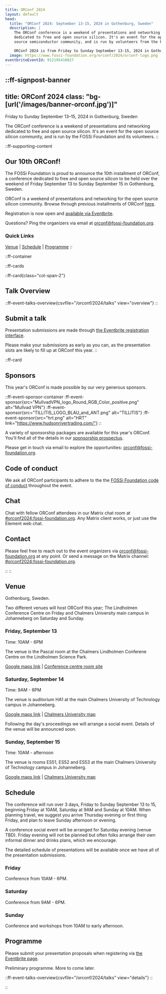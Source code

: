 ```yaml
---
title: ORConf 2024
layout: default
head:
  title: "ORConf 2024: September 13-15, 2024 in Gothenburg, Sweden"
  description: |
    The ORConf conference is a weekend of presentations and networking
    dedicated to free and open source silicon. It's an event for the open
    source semiconductor community, and is run by volunteers from the FOSSi Foundation.

    ORConf 2024 is from Friday to Sunday September 13-15, 2024 in Gothenburg, Sweden.
  image: https://www.fossi-foundation.org/orconf/2024/orconf-logo.png
eventbriteEventId: 912195410027
---
```


::ff-signpost-banner
---
title: ORConf 2024
class: "bg-[url('/images/banner-orconf.jpg')]"
---

Friday to Sunday September 13&ndash;15, 2024 in Gothenburg, Sweden

The ORConf conference is a weekend of presentations and networking dedicated to free and open source silicon. It's an event for the open source silicon community, and is run by the FOSSi Foundation and its volunteers.
::


::ff-supporting-content
## Our 10th ORConf!

The FOSSi Foundation is proud to announce the 10th installment of ORConf, a conference dedicated to free and open source silicon to be held over the weekend of Friday September 13 to Sunday September 15 in Gothenburg, Sweden.

ORConf is a weekend of presentations and networking for the open source silicon community. Browse through previous installments of ORConf [here](https://fossi-foundation.org/events/archive).

Registration is now open and [available via Eventbrite](https://www.eventbrite.com/e/orconf-2024-tickets-912195410027).

Questions? Ping the organizers via email at [orconf@fossi-foundation.org](mailto:orconf@fossi-foundation.org?subject=Question).

### Quick Links

[Venue](#venue) | [Schedule](#schedule) | [Programme](#programme)
::




::ff-container

::ff-cards

  ::ff-card{class="col-span-2"}
  ## Talk Overview

  ::ff-event-talks-overview{csvfile="/orconf/2024/talks" view="overview"}
  ::

  ## Submit a talk

  Presentation submissions are made through [the Eventbrite registration interface](https://www.eventbrite.com/e/orconf-2024-tickets-912195410027).

  Please make your submissions as early as you can, as the presentation slots are likely to fill up at ORConf this year.
  ::

  ::ff-card
  ## Sponsors

  This year's ORConf is made possible by our very generous sponsors.


  ::ff-event-sponsor-container
    :ff-event-sponsor{src="MullvadVPN_logo_Round_RGB_Color_positive.png" alt="Mullvad VPN"}
    :ff-event-sponsor{src="TILLITIS_LOGO_BLAU_and_ANT.png" alt="TILLITIS"}
    :ff-event-sponsor{src="hrt.png" alt="HRT" link="https://www.hudsonrivertrading.com/"}
  ::

  A variety of sponsorship packages are available for this year's ORConf. You'll find all of the details in our [sponsorship prospectus](ORConf-2024-Sponsorship-Prospectus.pdf).

  Please get in touch via email to explore the opportunities: [orconf@fossi-foundation.org](mailto:orconf@fossi-foundation.org?subject=Sponsorship).

  ## Code of conduct

  We ask all ORConf participants to adhere to the the [FOSSi Foundation code of conduct](/code-of-conduct) throughout the event.

  ## Chat

  Chat with fellow ORConf attendees in our Matrix chat room at [#orconf2024:fossi-foundation.org](https://matrix.to/#/#orconf2024:fossi-foundation.org).
  Any Matrix client works, or just use the Element web chat.

  ## Contact

  Please feel free to reach out to the event organizers via [orconf@fossi-foundation.org](mailto:orconf@fossi-foundation.org) at any point. Or send a message on the Matrix channel: [#orconf2024:fossi-foundation.org](https://matrix.to/#/#orconf2024:fossi-foundation.org).

  ::
::



## Venue

Gothenburg, Sweden.

Two different venues will host ORConf this year; The Lindholmen Conference Centre on Friday and Chalmers University main campus in Johanneberg on Saturday and Sunday.

### Friday, September 13

Time: 10AM - 6PM

The venue is the Pascal room at the Chalmers Lindholmen Conferene Centre on the Lindholmen Science Park.

[Google maps link](https://maps.app.goo.gl/pdo2GveTnSBo7VrT9) | [Conference centre room site](https://chalmerskonferens.se/en/konferens/lindholmen-conference-centre/konferenslokal-pascal/)

### Saturday, September 14

Time: 9AM - 6PM

The venue is auditorium HA1 at the main Chalmers University of Technology campus in Johanneberg.

[Google maps link](https://maps.app.goo.gl/4RtQDMTSQJRd5kFL6) | [Chalmers University map](https://maps.chalmers.se/#971e00c6-6f9a-46ce-9894-687adb1fa8ea)

Following the day's proceedings we will arrange a social event. Details of the venue will be announced soon.

### Sunday, September 15

Time: 10AM - afternoon

The venue is rooms ES51, ES52 and ES53 at the main Chalmers University of Technology campus in Johanneberg.

[Google maps link](https://www.google.com/maps/@57.6877865,11.979491,18.37z?entry=ttu) | [Chalmers University map](http://maps.chalmers.se/#abb49f72-9df3-42c4-9298-788edba3090c)

## Schedule

The conference will run over 3 days, Friday to Sunday September 13 to 15, beginning Friday at 10AM, Saturday at 9AM and Sunday at 10AM. When planning travel, we suggest you arrive Thursday evening or first thing Friday, and plan to leave Sunday afternoon or evening.

A conference social event will be arranged for Saturday evening (venue TBD). Friday evening will not be planned but often folks arrange their own informal dinner and drinks plans, which we encourage.

The detailed schedule of presentations will be available once we have all of the presentation submissions.

### Friday

Conference from 10AM - 6PM.

### Saturday

Conference from 9AM - 6PM.

### Sunday

Conference and workshops from 10AM to early afternoon.

## Programme

Please submit your presentation proposals when registering via [the Eventbrite page](https://www.eventbrite.com/e/orconf-2024-tickets-912195410027).

Preliminary programme. More to come later.

::ff-event-talks-overview{csvfile="/orconf/2024/talks" view="details"}
::


::
